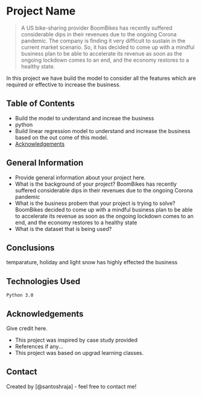 # Project Name
> A US bike-sharing provider BoomBikes has recently suffered considerable dips in their revenues due to the ongoing Corona pandemic. 
The company is finding it very difficult to sustain in the current market scenario. 
So, it has decided to come up with a mindful business plan to be able to accelerate its revenue as soon as the ongoing lockdown comes to an end,
 and the economy restores to a healthy state.

In this project we have build the model to consider all the features which are required or effective to increase the business.

## Table of Contents
* Build the model to understand and increae the business
* python
* Build linear regression model  to understand and increase the business based on the out come of this model.
* [Acknowledgements](#acknowledgements)

<!-- You can include any other section that is pertinent to your problem -->

## General Information
- Provide general information about your project here.
- What is the background of your project?
  BoomBikes has recently suffered considerable dips in their revenues due to the ongoing Corona pandemic
- What is the business probem that your project is trying to solve?
  BoomBikes decided to come up with a mindful business plan to be able to accelerate its revenue as soon as the ongoing lockdown comes to an end,
  and the economy restores to a healthy state
- What is the dataset that is being used?

<!-- You don't have to answer all the questions - just the ones relevant to your project. -->

## Conclusions
  temparature, holiday and light snow has highly effected the business


<!-- You don't have to answer all the questions - just the ones relevant to your project. -->


## Technologies Used

	Python 3.0


<!-- As the libraries versions keep on changing, it is recommended to mention the version of library used in this project -->

## Acknowledgements
Give credit here.
- This project was inspired by case study provided
- References if any...
- This project was based on upgrad learning classes.


## Contact
Created by [@santoshraja] - feel free to contact me!


<!-- Optional -->
<!-- ## License -->
<!-- This project is open source and available under the [... License](). -->

<!-- You don't have to include all sections - just the one's relevant to your project -->